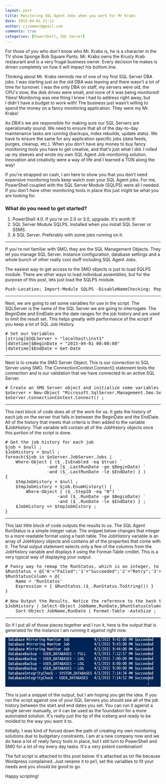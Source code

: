 ```yaml
---
layout: post
title: Monitoring SQL Agent Jobs when you work for Mr Krabs
date: 2015-04-01 21:13
author: cjsommer@gmail.com
comments: true
categories: [PowerShell, SQL Server]
---
```

For those of you who don't know who Mr. Krabs is, he is a character in the TV show Sponge Bob Square Pants. Mr. Krabs owns the Krusty Krab restaurant and is a very frugal business owner. Every decision he makes is driven completely on how it will impact his bottom line.

Thinking about Mr. Krabs reminds me of one of my first SQL Server DBA jobs. I was starting just as the old DBA was leaving and there wasn't a lot of time for turnover. I was the only DBA on staff, my servers were old, the CPU's slow, the disk drives were small, and none of it was being monitored! Yikes! Monitoring was one thing I knew I had to address right away, but I didn't have a budget to work with! The business just wasn't willing to spend the money on a fancy monitoring application. They were my Mr. Krabs!

As DBA's we are responsible for making sure our SQL Servers are operationally sound. We need to ensure that all of the day-to-day maintenance tasks are running (backups, index rebuilds, update stats). We have to ensure the same for any application specific jobs (data feeds, purges, cleanup, etc.). When you don't have any money to buy fancy monitoring tools you have to get creative, and that's just what I did. I rolled up my sleeves and wrote my own SQL Agent Job monitoring solution. Innovation and creativity were a way of life and I learned a TON along the way!

If you're strapped on cash, I am here to show you that you don't need expensive monitoring tools keep watch over your SQL Agent jobs. For me, PowerShell coupled with the SQL Server Module (SQLPS) were all I needed. If you don't have other monitoring tools in place this just might be what you are looking for.
<h3>What do you need to get started?</h3>
<ol>
	<li>PowerShell 4.0. If you're on 2.0 or 3.0, upgrade. It's worth it!</li>
	<li>SQL Server Module SQLPS. Installed when you install SQL Server or SSMS.</li>
	<li>A SQL Server. Preferably with some jobs running on it.</li>
</ol>

<hr />

If you're not familiar with SMO, they are the SQL Management Objects. They let you manage SQL Server. Instance configuration, database settings and a whole bunch of other really cool stuff including SQL Agent Jobs.

The easiest way to get access to the SMO objects is just to load SQLPS module. There are other ways to load individual assemblies, but for the purpose of this post, lets just load the SQLPS module.
<pre class="theme:powershell-ise toolbar:1 nums:false scroll:true tab-convert:true lang:ps decode:true" title="Load the SQLPS Module">Push-Location; Import-Module SQLPS -DisableNameChecking; Pop-Location ;
</pre>

<hr />

Next, we are going to set some variables for use in the script. The SQLServer is the name of the SQL Server we are going to interrogate. The BeginDate and EndDate are the date ranges for the job history and are used to limit the result set. This helps greatly with performance of the script if you keep a lot of SQL Job History.
<pre class="theme:powershell-ise toolbar:1 nums:false scroll:true tab-convert:true lang:ps decode:true" title="Set your variables"># Set our Variables
[string]$SQLServer = "localhost\inst1"
[datetime]$BeginDate = "2015-04-01 00:00:00"
[datetime]$EndDate = Get-Date
</pre>

<hr />

Next is to create the SMO Server Object. This is our connection to SQL Server using SMO. The ConnectionContext.Connect() statement tests the connection and is our validation that we have connected to an active SQL Server.
<pre class="theme:powershell-ise toolbar:1 nums:false scroll:true tab-convert:true lang:ps decode:true" title="Create an SMO server object"># Create an SMO Server object and initialize some variables for use in the loop
$oServer = New-Object "Microsoft.SqlServer.Management.Smo.Server" $SQLServer ;
$oServer.ConnectionContext.Connect() ;
</pre>

<hr />

This next block of code does all of the work for us. It gets the history of each job on the server that falls in between the BeginDate and the EndDate. All of the history that meets that criteria is then added to the variable $JobHistory. That variable will contain all of the JobHistory objects once this portion of the script is done.
<pre class="theme:powershell-ise toolbar:1 nums:false scroll:true tab-convert:true lang:ps decode:true" title="Get the job history"># Get the job history for each job
$job = $null ;
$JobHistory = $null ;
foreach($job in $oServer.JobServer.Jobs | 
    Where-Object { ($_.IsEnabled -eq $true) `
                -and ($_.LastRunDate -ge $BeginDate) `
                -and ($_.LastRunDate -le $EndDate) } ) 
{          
    $tmpJobHistory = $null ;
    $tmpJobHistory = $job.EnumHistory() | 
        Where-Object { ($_.StepID -eq "0") `
                    -and ($_.RunDate -ge $BeginDate) `
                    -and ($_.RunDate -le $EndDate) } ;
    $JobHistory += $tmpJobHistory ;
}
</pre>

<hr />

This last little block of code outputs the results to us. The SQL Agent RunStatus is a simple integer value. The snippet below changes that integer to a more readable format using a hash table. The JobHistory variable is an array of JobHistory objects and contains all of the properties that come with it. The final output statement selects only a few of the columns from the JobHistory variable and displays it using the Format-Table cmdlet. This is a very typical way of displaying your output.
<pre class="theme:powershell-ise toolbar:1 nums:false scroll:true tab-convert:true lang:ps decode:true" title="Display our Job History"># Fancy way to remap the RunStatus, which is an integer, to human readable text
$RunStatus = @{'0'="Failed";'1'="Succeeded";'2'="Retry";'3'="Cancelled"}
$RunStatusColumn = @{
    Name = 'RunStatus'
    Expression = { $RunStatus.($_.RunStatus.ToString()) }
}

# Now Output the Results. Notice the reference to the hash table for RunStatus
$JobHistory | Select-Object JobName,RunDate,$RunStatusColumn | 
    Sort-Object JobName,RunDate | Format-Table -AutoSize ;
</pre>

<hr />

So if I put all of those pieces together and I run it, here is the output that is generated for the instance I am running it against right now.

<a href="/img/2015/04/PrtScr.png"><img class="alignnone size-full wp-image-119" src="/img/2015/04/PrtScr.png" alt="PowerShell Output" width="661" height="161" /></a>

This is just a snippet of the output, but I am hoping you get the idea. If you run the script against one of your SQL Servers you should see all of the job history between the start and end dates you set. You can run it against a single server manually, or it can be used as the foundation for a more automated solution. It's really just the tip of the iceberg and ready to be molded to the way you want it to.

Initially, I was kind of forced down the path of creating my own monitoring solutions due to budgetary constraints. I am at a new company now and we do have a lot of really fancy tools in place, but I still turn to PowerShell and SMO for a lot of my every day tasks. It's a very potent combination!

The full script is attached to this post below. It's attached as txt file because Wordpress complained. Just rename it to ps1, set the variables to fit your needs and you should be good to go.

Happy scripting!
